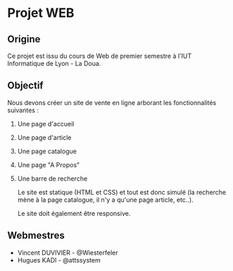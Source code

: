 # Projet WEB

## Origine

Ce projet est issu du cours de Web de premier semestre à l'IUT Informatique de Lyon - La Doua.

## Objectif

Nous devons créer un site de vente en ligne arborant les fonctionnalités suivantes :
1. Une page d'accueil
2. Une page d'article
3. Une page catalogue
4. Une page "A Propos"
5. Une barre de recherche

   Le site est statique (HTML et CSS) et tout est donc simulé (la recherche mène à la page catalogue, il n'y a qu'une page article, etc..).

   Le site doit également être responsive.

## Webmestres

- Vincent DUVIVIER - @Wiesterfeler
- Hugues KADI - @attssystem
